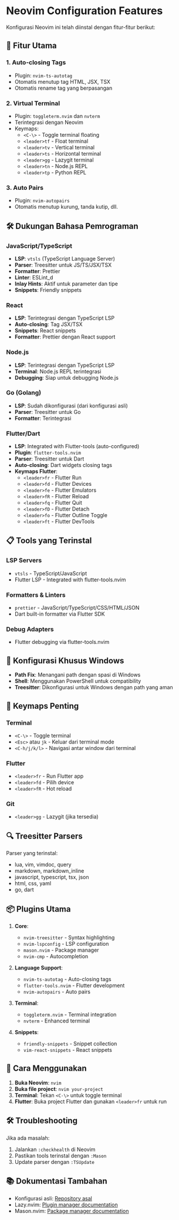 # Neovim Configuration Features

Konfigurasi Neovim ini telah diinstal dengan fitur-fitur berikut:

## 🚀 Fitur Utama

### 1. **Auto-closing Tags**
- Plugin: `nvim-ts-autotag`
- Otomatis menutup tag HTML, JSX, TSX
- Otomatis rename tag yang berpasangan

### 2. **Virtual Terminal**
- Plugin: `toggleterm.nvim` dan `nvterm`
- Terintegrasi dengan Neovim
- Keymaps:
  - `<C-\>` - Toggle terminal floating
  - `<leader>tf` - Float terminal
  - `<leader>tv` - Vertical terminal
  - `<leader>ts` - Horizontal terminal
  - `<leader>gg` - Lazygit terminal
  - `<leader>tn` - Node.js REPL
  - `<leader>tp` - Python REPL

### 3. **Auto Pairs**
- Plugin: `nvim-autopairs`
- Otomatis menutup kurung, tanda kutip, dll.

## 🛠️ Dukungan Bahasa Pemrograman

### JavaScript/TypeScript
- **LSP**: `vtsls` (TypeScript Language Server)
- **Parser**: Treesitter untuk JS/TS/JSX/TSX
- **Formatter**: Prettier
- **Linter**: ESLint_d
- **Inlay Hints**: Aktif untuk parameter dan tipe
- **Snippets**: Friendly snippets

### React
- **LSP**: Terintegrasi dengan TypeScript LSP
- **Auto-closing**: Tag JSX/TSX
- **Snippets**: React snippets
- **Formatter**: Prettier dengan React support

### Node.js
- **LSP**: Terintegrasi dengan TypeScript LSP
- **Terminal**: Node.js REPL terintegrasi
- **Debugging**: Siap untuk debugging Node.js

### Go (Golang)
- **LSP**: Sudah dikonfigurasi (dari konfigurasi asli)
- **Parser**: Treesitter untuk Go
- **Formatter**: Terintegrasi

### Flutter/Dart
- **LSP**: Integrated with Flutter-tools (auto-configured)
- **Plugin**: `flutter-tools.nvim`
- **Parser**: Treesitter untuk Dart
- **Auto-closing**: Dart widgets closing tags
- **Keymaps Flutter**:
  - `<leader>fr` - Flutter Run
  - `<leader>fd` - Flutter Devices
  - `<leader>fe` - Flutter Emulators
  - `<leader>fR` - Flutter Reload
  - `<leader>fq` - Flutter Quit
  - `<leader>fD` - Flutter Detach
  - `<leader>fo` - Flutter Outline Toggle
  - `<leader>ft` - Flutter DevTools

## 📋 Tools yang Terinstal

### LSP Servers
- `vtsls` - TypeScript/JavaScript
- Flutter LSP - Integrated with flutter-tools.nvim

### Formatters & Linters
- `prettier` - JavaScript/TypeScript/CSS/HTML/JSON
- Dart built-in formatter via Flutter SDK

### Debug Adapters
- Flutter debugging via flutter-tools.nvim

## 🔧 Konfigurasi Khusus Windows

- **Path Fix**: Menangani path dengan spasi di Windows
- **Shell**: Menggunakan PowerShell untuk compatibility
- **Treesitter**: Dikonfigurasi untuk Windows dengan path yang aman

## 🎯 Keymaps Penting

### Terminal
- `<C-\>` - Toggle terminal
- `<Esc>` atau `jk` - Keluar dari terminal mode
- `<C-h/j/k/l>` - Navigasi antar window dari terminal

### Flutter
- `<leader>fr` - Run Flutter app
- `<leader>fd` - Pilih device
- `<leader>fR` - Hot reload

### Git
- `<leader>gg` - Lazygit (jika tersedia)

## 🔍 Treesitter Parsers

Parser yang terinstal:
- lua, vim, vimdoc, query
- markdown, markdown_inline
- javascript, typescript, tsx, json
- html, css, yaml
- go, dart

## 📦 Plugins Utama

1. **Core**:
   - `nvim-treesitter` - Syntax highlighting
   - `nvim-lspconfig` - LSP configuration
   - `mason.nvim` - Package manager
   - `nvim-cmp` - Autocompletion

2. **Language Support**:
   - `nvim-ts-autotag` - Auto-closing tags
   - `flutter-tools.nvim` - Flutter development
   - `nvim-autopairs` - Auto pairs

3. **Terminal**:
   - `toggleterm.nvim` - Terminal integration
   - `nvterm` - Enhanced terminal

4. **Snippets**:
   - `friendly-snippets` - Snippet collection
   - `vim-react-snippets` - React snippets

## 🚀 Cara Menggunakan

1. **Buka Neovim**: `nvim`
2. **Buka file project**: `nvim your-project`
3. **Terminal**: Tekan `<C-\>` untuk toggle terminal
4. **Flutter**: Buka project Flutter dan gunakan `<leader>fr` untuk run

## 🛠️ Troubleshooting

Jika ada masalah:
1. Jalankan `:checkhealth` di Neovim
2. Pastikan tools terinstal dengan `:Mason`
3. Update parser dengan `:TSUpdate`

## 📚 Dokumentasi Tambahan

- Konfigurasi asli: [Repository asal](https://github.com/eveeze/nvim)
- Lazy.nvim: [Plugin manager documentation](https://github.com/folke/lazy.nvim)
- Mason.nvim: [Package manager documentation](https://github.com/williamboman/mason.nvim)
